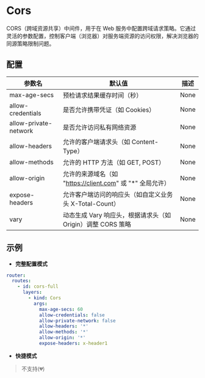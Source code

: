 # Cors

CORS（跨域资源共享）中间件，用于在 Web 服务中配置跨域请求策略。它通过灵活的参数配置，控制客户端（浏览器）对服务端资源的访问权限，解决浏览器的同源策略限制问题。

## 配置

| 参数名                   | 默认值                                        | 描述   |
|-----------------------|--------------------------------------------|------|
| max-age-secs          | 预检请求结果缓存时间（秒）                              | None |
| allow-credentials     | 是否允许携带凭证（如 Cookies）                        | None |
| allow-private-network | 是否允许访问私有网络资源                               | None |
| allow-headers         | 允许的客户端请求头（如 Content-Type）                  | None |
| allow-methods         | 允许的 HTTP 方法（如 GET, POST）                   | None |
| allow-origin          | 允许的来源域名（如 "https://client.com" 或 "*" 全局允许） | None |
| expose-headers        | 允许客户端访问的响应头（如自定义业务头 X-Total-Count）         | None |
| vary                  | 动态生成 Vary 响应头，根据请求头（如 Origin）调整 CORS 策略    | None |

## 示例

- **完整配置模式**

```yaml
router:
  routes:
    - id: cors-full
      layers:
        - kind: Cors
          args:
            max-age-secs: 60
            allow-credentials: false
            allow-private-network: false
            allow-headers: '*'
            allow-methods: '*'
            allow-origin: '*'
            expose-headers: x-header1
```

- **快捷模式**

> 不支持(💔) 
